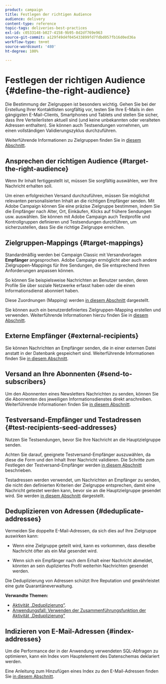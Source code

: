 ```yaml
---
product: campaign
title: Festlegen der richtigen Audience
audience: delivery
content-type: reference
topic-tags: deliveries-best-practices
exl-id: c0533148-b027-4158-9b95-8d2df769e963
source-git-commit: a129f49d4f045433899fd7fdbd057fb16d0ed36a
workflow-type: tm+mt
source-wordcount: '480'
ht-degree: 100%

---
```


# Festlegen der richtigen Audience {#define-the-right-audience}

Die Bestimmung der Zielgruppen ist besonders wichtig. Gehen Sie bei der Erstellung Ihrer Kontaktlisten sorgfältig vor, testen Sie Ihre E-Mails in den gängigsten E-Mail-Clients, Smartphones und Tablets und stellen Sie sicher, dass Ihre Verteilerlisten aktuell sind (und keine unbekannten oder veralteten Adressen enthalten). Sie können auch Testsendungen vornehmen, um einen vollständigen Validierungszyklus durchzuführen.

Weiterführende Informationen zu Zielgruppen finden Sie in [diesem Abschnitt](steps-defining-the-target-population.md).

## Ansprechen der richtigen Audience {#target-the-right-audience}

Wenn Ihr Inhalt fertiggestellt ist, müssen Sie sorgfältig auswählen, wer Ihre Nachricht erhalten soll.

Um einen erfolgreichen Versand durchzuführen, müssen Sie möglichst relevanten personalisierten Inhalt an die richtigen Empfänger senden. Mit Adobe Campaign können Sie eine präzise Zielgruppe bestimmen, indem Sie die Empfänger nach Alter, Ort, Einkäufen, Klicks auf frühere Sendungen usw. auswählen. Sie können mit Adobe Campaign auch Testprofile und Kontrollgruppen definieren und Testsendungen durchführen, um sicherzustellen, dass Sie die richtige Zielgruppe erreichen.

## Zielgruppen-Mappings {#target-mappings}

Standardmäßig werden bei Campaign Classic mit Versandvorlagen **Empfänger** angesprochen. Adobe Campaign ermöglicht aber auch andere Zielgruppen-Mappings für Ihre Sendungen, die Sie entsprechend Ihren Anforderungen anpassen können.

So können Sie beispielsweise Nachrichten an Benutzer senden, deren Profile Sie über soziale Netzwerke erfasst haben oder die einen Informationsdienst abonniert haben.

Diese Zuordnungen (Mapping) werden [in diesem Abschnitt](selecting-a-target-mapping.md) dargestellt.

Sie können auch ein benutzerdefiniertes Zielgruppen-Mapping erstellen und verwenden. Weiterführende Informationen hierzu finden Sie in [diesem Abschnitt](../../configuration/using/target-mapping.md).

## Externe Empfänger {#external-recipients}

Sie können Nachrichten an Empfänger senden, die in einer externen Datei anstatt in der Datenbank gespeichert sind. Weiterführende Informationen finden Sie [in diesem Abschnitt](steps-defining-the-target-population.md#selecting-external-recipients).

## Versand an Ihre Abonnenten {#send-to-subscribers}

Um den Abonnenten eines Newsletters Nachrichten zu senden, können Sie die Abonnenten des jeweiligen Informationsdienstes direkt anschreiben. Weiterführende Informationen finden Sie [in diesem Abschnitt](managing-subscriptions.md#delivering-to-the-subscribers-of-a-service).


## Testversand-Empfänger und Testadressen {#test-recipients-seed-addresses}

Nutzen Sie Testsendungen, bevor Sie Ihre Nachricht an die Hauptzielgruppe senden.

Achten Sie darauf, geeignete Testversand-Empfänger auszuwählen, da diese die Form und den Inhalt Ihrer Nachricht validieren. Die Schritte zum Festlegen der Testversand-Empfänger werden [in diesem Abschnitt](steps-defining-the-target-population.md#selecting-the-proof-target) beschrieben.

Testadressen werden verwendet, um Nachrichten an Empfänger zu senden, die nicht den definierten Kriterien der Zielgruppe entsprechen, damit eine Nachricht getestet werden kann, bevor sie an die Hauptzielgruppe gesendet wird. Sie werden [in diesem Abschnitt](about-seed-addresses.md) dargestellt.

## Deduplizieren von Adressen {#deduplicate-addresses}

Vermeiden Sie doppelte E-Mail-Adressen, da sich dies auf Ihre Zielgruppe auswirken kann:

* Wenn eine Zielgruppe geteilt wird, kann es vorkommen, dass dieselbe Nachricht öfter als ein Mal gesendet wird.

* Wenn sich ein Empfänger nach dem Erhalt einer Nachricht abmeldet, könnten an sein dupliziertes Profil weiterhin Nachrichten gesendet werden.

Die Deduplizierung von Adressen schützt Ihre Reputation und gewährleistet eine gute Quarantäneverwaltung.

**Verwandte Themen:**

* [Aktivität „Deduplizierung“](../../workflow/using/deduplication.md).
* [Anwendungsfall: Verwenden der Zusammenführungsfunktion der Aktivität „Deduplizierung“](../../workflow/using/deduplication-merge.md)

## Indizieren von E-Mail-Adressen {#index-addresses}

Um die Performance der in der Anwendung verwendeten SQL-Abfragen zu optimieren, kann ein Index vom Hauptelement des Datenschemas deklariert werden.

Eine Anleitung zum Hinzufügen eines Index zu den E-Mail-Adressen finden Sie [in diesem Abschnitt](../../configuration/using/database-mapping.md#indexed-fields).
